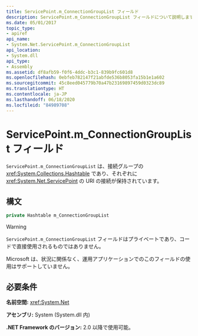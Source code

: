 ```yaml
---
title: ServicePoint.m_ConnectionGroupList フィールド
description: ServicePoint.m_ConnectionGroupList フィールドについて説明します。これは、接続グループのハッシュ テーブルであり、それぞれに .NET の ServicePoint URI の接続が保持されています。
ms.date: 05/01/2017
topic_type:
- apiref
api_name:
- System.Net.ServicePoint.m_ConnectionGroupList
api_location:
- System.dll
api_type:
- Assembly
ms.assetid: df8afb59-f0f6-4ddc-b3c1-839b9fc601d8
ms.openlocfilehash: 0ebfeb782147f21abfde536b8053fa15b1e1a602
ms.sourcegitcommit: 45c8eed045779b70a47b23169897459d0323dc89
ms.translationtype: HT
ms.contentlocale: ja-JP
ms.lasthandoff: 06/18/2020
ms.locfileid: "84989708"
---
```

# <a name="servicepointm_connectiongrouplist-field"></a>ServicePoint.m\_ConnectionGroupList フィールド

`ServicePoint.m_ConnectionGroupList` は、接続グループの <xref:System.Collections.Hashtable> であり、それぞれに <xref:System.Net.ServicePoint> の URI の接続が保持されています。

## <a name="syntax"></a>構文
  
```csharp  
private Hashtable m_ConnectionGroupList
```

> [!WARNING]
> `ServicePoint.m_ConnectionGroupList` フィールドはプライベートであり、コードで直接使用されるものではありません。
>
> Microsoft は、状況に関係なく、運用アプリケーションでのこのフィールドの使用はサポートしていません。

## <a name="requirements"></a>必要条件

**名前空間:** <xref:System.Net>

**アセンブリ:** System (System.dll 内)

**.NET Framework のバージョン:** 2.0 以降で使用可能。
